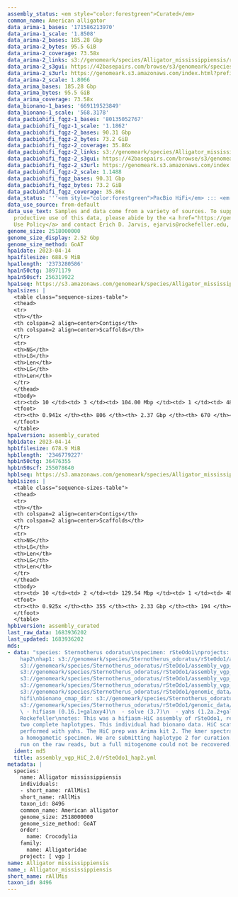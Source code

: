 ```yaml
---
assembly_status: <em style="color:forestgreen">Curated</em>
common_name: American alligator
data_arima-1_bases: '171586213970'
data_arima-1_scale: '1.8508'
data_arima-2_bases: 185.28 Gbp
data_arima-2_bytes: 95.5 GiB
data_arima-2_coverage: 73.58x
data_arima-2_links: s3://genomeark/species/Alligator_mississippiensis/rAllMis2/genomic_data/arima/<br>
data_arima-2_s3gui: https://42basepairs.com/browse/s3/genomeark/species/Alligator_mississippiensis/rAllMis2/genomic_data/arima/
data_arima-2_s3url: https://genomeark.s3.amazonaws.com/index.html?prefix=species/Alligator_mississippiensis/rAllMis2/genomic_data/arima/
data_arima-2_scale: 1.8066
data_arima_bases: 185.28 Gbp
data_arima_bytes: 95.5 GiB
data_arima_coverage: 73.58x
data_bionano-1_bases: '669119523849'
data_bionano-1_scale: '568.3178'
data_pacbiohifi_fqgz-1_bases: '80135052767'
data_pacbiohifi_fqgz-1_scale: '1.1862'
data_pacbiohifi_fqgz-2_bases: 90.31 Gbp
data_pacbiohifi_fqgz-2_bytes: 73.2 GiB
data_pacbiohifi_fqgz-2_coverage: 35.86x
data_pacbiohifi_fqgz-2_links: s3://genomeark/species/Alligator_mississippiensis/rAllMis2/genomic_data/pacbio_hifi/<br>
data_pacbiohifi_fqgz-2_s3gui: https://42basepairs.com/browse/s3/genomeark/species/Alligator_mississippiensis/rAllMis2/genomic_data/pacbio_hifi/
data_pacbiohifi_fqgz-2_s3url: https://genomeark.s3.amazonaws.com/index.html?prefix=species/Alligator_mississippiensis/rAllMis2/genomic_data/pacbio_hifi/
data_pacbiohifi_fqgz-2_scale: 1.1488
data_pacbiohifi_fqgz_bases: 90.31 Gbp
data_pacbiohifi_fqgz_bytes: 73.2 GiB
data_pacbiohifi_fqgz_coverage: 35.86x
data_status: '''<em style="color:forestgreen">PacBio HiFi</em> ::: <em style="color:forestgreen">Arima</em>'''
data_use_source: from-default
data_use_text: Samples and data come from a variety of sources. To support fair and
  productive use of this data, please abide by the <a href="https://genome10k.soe.ucsc.edu/data-use-policies/">Data
  Use Policy</a> and contact Erich D. Jarvis, ejarvis@rockefeller.edu, with any questions.
genome_size: 2518000000
genome_size_display: 2.52 Gbp
genome_size_method: GoAT
hpa1date: 2023-04-14
hpa1filesize: 688.9 MiB
hpa1length: '2373280586'
hpa1n50ctg: 38971179
hpa1n50scf: 256319922
hpa1seq: https://s3.amazonaws.com/genomeark/species/Alligator_mississippiensis/rAllMis2/assembly_curated/rSteOdo1.hap1.decon.20230414.fasta.gz
hpa1sizes: |
  <table class="sequence-sizes-table">
  <thead>
  <tr>
  <th></th>
  <th colspan=2 align=center>Contigs</th>
  <th colspan=2 align=center>Scaffolds</th>
  </tr>
  <tr>
  <th>NG</th>
  <th>LG</th>
  <th>Len</th>
  <th>LG</th>
  <th>Len</th>
  </tr>
  </thead>
  <tbody>
  <tr><td> 10 </td><td> 3 </td><td> 104.00 Mbp </td><td> 1 </td><td> 481.29 Mbp </td></tr><tr><td> 20 </td><td> 5 </td><td> 91.95 Mbp </td><td> 2 </td><td> 307.84 Mbp </td></tr><tr><td> 30 </td><td> 9 </td><td> 58.20 Mbp </td><td> 2 </td><td> 307.84 Mbp </td></tr><tr><td> 40 </td><td> 13 </td><td> 47.25 Mbp </td><td> 3 </td><td> 304.93 Mbp </td></tr><tr style="background-color:#cccccc;"><td> 50 </td><td> 19 </td><td style="background-color:#88ff88;"> 38.97 Mbp </td><td> 4 </td><td style="background-color:#88ff88;"> 256.32 Mbp </td></tr><tr><td> 60 </td><td> 26 </td><td> 32.96 Mbp </td><td> 5 </td><td> 221.19 Mbp </td></tr><tr><td> 70 </td><td> 36 </td><td> 21.29 Mbp </td><td> 7 </td><td> 101.56 Mbp </td></tr><tr><td> 80 </td><td> 50 </td><td> 13.56 Mbp </td><td> 10 </td><td> 77.99 Mbp </td></tr><tr><td> 90 </td><td> 84 </td><td> 2.69 Mbp </td><td> 13 </td><td> 67.96 Mbp </td></tr><tr><td> 100 </td><td> 0 </td><td>  </td><td> 0 </td><td>  </td></tr></tbody>
  <tfoot>
  <tr><th> 0.941x </th><th> 806 </th><th> 2.37 Gbp </th><th> 670 </th><th> 2.37 Gbp </th></tr>
  </tfoot>
  </table>
hpa1version: assembly_curated
hpb1date: 2023-04-14
hpb1filesize: 678.9 MiB
hpb1length: '2346779227'
hpb1n50ctg: 36476355
hpb1n50scf: 255078640
hpb1seq: https://s3.amazonaws.com/genomeark/species/Alligator_mississippiensis/rAllMis2/assembly_curated/rSteOdo1.hap2.cur.20230414.fasta.gz
hpb1sizes: |
  <table class="sequence-sizes-table">
  <thead>
  <tr>
  <th></th>
  <th colspan=2 align=center>Contigs</th>
  <th colspan=2 align=center>Scaffolds</th>
  </tr>
  <tr>
  <th>NG</th>
  <th>LG</th>
  <th>Len</th>
  <th>LG</th>
  <th>Len</th>
  </tr>
  </thead>
  <tbody>
  <tr><td> 10 </td><td> 2 </td><td> 129.54 Mbp </td><td> 1 </td><td> 486.60 Mbp </td></tr><tr><td> 20 </td><td> 5 </td><td> 78.28 Mbp </td><td> 2 </td><td> 307.64 Mbp </td></tr><tr><td> 30 </td><td> 9 </td><td> 54.97 Mbp </td><td> 2 </td><td> 307.64 Mbp </td></tr><tr><td> 40 </td><td> 14 </td><td> 41.12 Mbp </td><td> 3 </td><td> 303.74 Mbp </td></tr><tr style="background-color:#cccccc;"><td> 50 </td><td> 21 </td><td style="background-color:#88ff88;"> 36.48 Mbp </td><td> 4 </td><td style="background-color:#88ff88;"> 255.08 Mbp </td></tr><tr><td> 60 </td><td> 28 </td><td> 30.27 Mbp </td><td> 5 </td><td> 220.92 Mbp </td></tr><tr><td> 70 </td><td> 37 </td><td> 23.89 Mbp </td><td> 7 </td><td> 90.02 Mbp </td></tr><tr><td> 80 </td><td> 51 </td><td> 13.56 Mbp </td><td> 11 </td><td> 75.95 Mbp </td></tr><tr><td> 90 </td><td> 93 </td><td> 2.46 Mbp </td><td> 15 </td><td> 38.74 Mbp </td></tr><tr><td> 100 </td><td> 0 </td><td>  </td><td> 0 </td><td>  </td></tr></tbody>
  <tfoot>
  <tr><th> 0.925x </th><th> 355 </th><th> 2.33 Gbp </th><th> 194 </th><th> 2.35 Gbp </th></tr>
  </tfoot>
  </table>
hpb1version: assembly_curated
last_raw_data: 1683936202
last_updated: 1683936202
mds:
- data: "species: Sternotherus odoratus\nspecimen: rSteOdo1\nprojects: \n  - vgp\nhaplotype_to_curate:
    hap2\nhap1: s3://genomeark/species/Sternotherus_odoratus/rSteOdo1/assembly_vgp_HiC_2.0/rSteOdo1.HiC.hap1.20230208.fasta.gz\nhap2:
    s3://genomeark/species/Sternotherus_odoratus/rSteOdo1/assembly_vgp_HiC_2.0/rSteOdo1.HiC.hap2.20230208.fasta.gz\npretext_hap1:
    s3://genomeark/species/Sternotherus_odoratus/rSteOdo1/assembly_vgp_HiC_2.0/evaluation/hap1/pretext/rSteOdo1_hap1__s2_heatmap.pretext\npretext_hap2:
    s3://genomeark/species/Sternotherus_odoratus/rSteOdo1/assembly_vgp_HiC_2.0/evaluation/hap2/pretext/rSteOdo1_hap2__s2_heatmap.pretext\nkmer_spectra_img:
    s3://genomeark/species/Sternotherus_odoratus/rSteOdo1/assembly_vgp_HiC_2.0/evaluation/merqury/rSteOdo1_png/\npacbio_read_dir:
    s3://genomeark/species/Sternotherus_odoratus/rSteOdo1/genomic_data/pacbio_hifi/\npacbio_read_type:
    hifi\nbionano_cmap_dir: s3://genomeark/species/Sternotherus_odoratus/rSteOdo1/genomic_data/bionano/\nhic_read_dir:
    s3://genomeark/species/Sternotherus_odoratus/rSteOdo1/genomic_data/arima/\npipeline:\n
    \ - hifiasm (0.16.1+galaxy4)\n  - solve (3.7)\n  - yahs (1.2a.2+galaxy0)\nassembled_by_group:
    Rockefeller\nnotes: This was a hifiasm-HiC assembly of rSteOdo1, resulting in
    two complete haplotypes. This individual had bionano data. HiC scaffolding was
    performed with yahs. The HiC prep was Arima kit 2. The kmer spectra indicates
    a homogametic specimen. We are submitting haplotype 2 for curation. MitoHiFi was
    run on the raw reads, but a full mitogenome could not be recovered. "
  ident: md5
  title: assembly_vgp_HiC_2.0/rSteOdo1_hap2.yml
metadata: |
  species:
    name: Alligator mississippiensis
    individuals:
    - short_name: rAllMis1
    short_name: rAllMis
    taxon_id: 8496
    common_name: American alligator
    genome_size: 2518000000
    genome_size_method: GoAT
    order:
      name: Crocodylia
    family:
      name: Alligatoridae
    project: [ vgp ]
name: Alligator mississippiensis
name_: Alligator_mississippiensis
short_name: rAllMis
taxon_id: 8496
---
```

